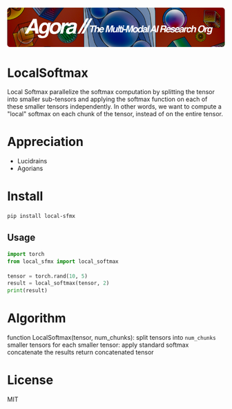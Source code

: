 [![Multi-Modality](agorabanner.png)](https://discord.gg/qUtxnK2NMf)

# LocalSoftmax
Local Softmax parallelize the softmax computation by splitting the tensor into smaller sub-tensors and applying the softmax function on each of these smaller tensors independently. In other words, we want to compute a "local" softmax on each chunk of the tensor, instead of on the entire tensor.

# Appreciation
* Lucidrains
* Agorians



# Install
`pip install local-sfmx`


## Usage
```python
import torch
from local_sfmx import local_softmax

tensor = torch.rand(10, 5)
result = local_softmax(tensor, 2)
print(result)
```

# Algorithm
function LocalSoftmax(tensor, num_chunks):
    split tensors into `num_chunks` smaller tensors
    for each smaller tensor:
        apply standard softmax
    concatenate the results
    return concatenated tensor

# License
MIT

